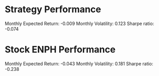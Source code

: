 # Strategy Performance
Monthly Expected Return: -0.009
Monthly Volatility: 0.123
Sharpe ratio: -0.074
# Stock ENPH Performance
Monthly Expected Return: -0.043
Monthly Volatility: 0.181
Sharpe ratio: -0.238
